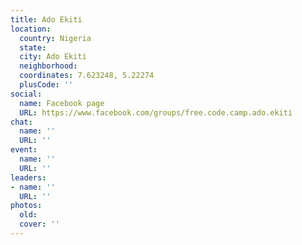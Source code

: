 ```yaml
---
title: Ado Ekiti
location:
  country: Nigeria
  state: 
  city: Ado Ekiti
  neighborhood: 
  coordinates: 7.623248, 5.22274
  plusCode: ''
social:
  name: Facebook page
  URL: https://www.facebook.com/groups/free.code.camp.ado.ekiti
chat:
  name: ''
  URL: ''
event:
  name: ''
  URL: ''
leaders:
- name: ''
  URL: ''
photos:
  old: 
  cover: ''
---
```

